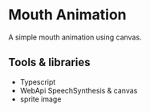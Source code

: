 # Mouth Animation
A simple mouth animation using canvas.
## Tools & libraries
- Typescript
- WebApi SpeechSynthesis & canvas
- sprite image
